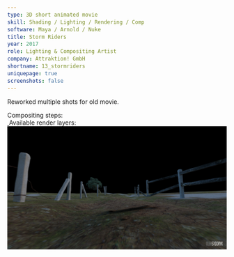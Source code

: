 ```yaml
---
type: 3D short animated movie
skill: Shading / Lighting / Rendering / Comp
software: Maya / Arnold / Nuke
title: Storm Riders
year: 2017
role: Lighting & Compositing Artist
company: Attraktion! GmbH
shortname: 13_stormriders
uniquepage: true
screenshots: false
---
```


Reworked multiple shots for old movie.

Compositing steps:
<br>
<a href="../assets/images/portfolio/13_stormriders/CompositingSteps.gif">
    <img src="../assets/images/portfolio/13_stormriders/CompositingSteps.gif" class="zoomportfolio img-fluid" alt="">
</a>
Available render layers:
<br>
<a href="../assets/images/portfolio/13_stormriders/RenderLayers.gif">
    <img src="../assets/images/portfolio/13_stormriders/RenderLayers.gif" class="zoomportfolio img-fluid" alt="">
</a>
